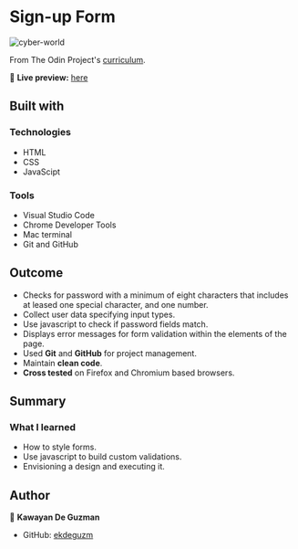 # Sign-up Form

![cyber-world](https://user-images.githubusercontent.com/35510088/194231052-3087d055-ae65-48d9-b1e9-4abd27997aa1.gif)

From The Odin Project's [curriculum](https://www.theodinproject.com/lessons/node-path-intermediate-html-and-css-sign-up-form).

🔗 **Live preview:** [here](https://ekdeguzm.github.io/sign_up_form/)

## Built with

### Technologies

* HTML
* CSS
* JavaScipt

### Tools

* Visual Studio Code
* Chrome Developer Tools
* Mac terminal
* Git and GitHub

## Outcome

* Checks for password with a minimum of eight characters that includes at leased one special character, and one number.
* Collect user data specifying input types.
* Use javascript to check if password fields match.
* Displays error messages for form validation within the elements of the page.
* Used **Git** and **GitHub** for project management.
* Maintain **clean code**.
* **Cross tested** on Firefox and Chromium based browsers.

## Summary

### What I learned

* How to style forms.
* Use javascript to build custom validations.
* Envisioning a design and executing it.

## Author

👤 **Kawayan De Guzman**
* GitHub: [ekdeguzm](https://github.com/ekdeguzm)
